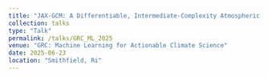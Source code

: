 ```yaml
---
title: "JAX-GCM: A Differentiable, Intermediate-Complexity Atmospheric Model"
collection: talks
type: "Talk"
permalink: /talks/GRC_ML_2025
venue: "GRC: Machine Learning for Actionable Climate Science"
date: 2025-06-23
location: "Smithfield, Ri"
---
```

